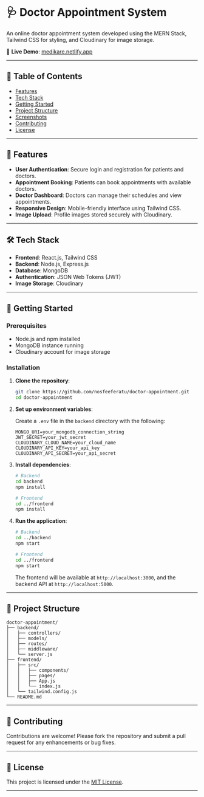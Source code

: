 # 🩺 Doctor Appointment System

An online doctor appointment system developed using the MERN Stack, Tailwind CSS for styling, and Cloudinary for image storage.

🔗 **Live Demo**: [medikare.netlify.app](https://medikare.netlify.app)

---

## 📌 Table of Contents

* [Features](#features)
* [Tech Stack](#tech-stack)
* [Getting Started](#getting-started)
* [Project Structure](#project-structure)
* [Screenshots](#screenshots)
* [Contributing](#contributing)
* [License](#license)

---

## 🚀 Features

* **User Authentication**: Secure login and registration for patients and doctors.
* **Appointment Booking**: Patients can book appointments with available doctors.
* **Doctor Dashboard**: Doctors can manage their schedules and view appointments.
* **Responsive Design**: Mobile-friendly interface using Tailwind CSS.
* **Image Upload**: Profile images stored securely with Cloudinary.

---

## 🛠️ Tech Stack

* **Frontend**: React.js, Tailwind CSS
* **Backend**: Node.js, Express.js
* **Database**: MongoDB
* **Authentication**: JSON Web Tokens (JWT)
* **Image Storage**: Cloudinary

---

## 🧰 Getting Started

### Prerequisites

* Node.js and npm installed
* MongoDB instance running
* Cloudinary account for image storage

### Installation

1. **Clone the repository**:

   ```bash
   git clone https://github.com/nosfeeferatu/doctor-appointment.git
   cd doctor-appointment
   ```

2. **Set up environment variables**:

   Create a `.env` file in the `backend` directory with the following:

   ```env
   MONGO_URI=your_mongodb_connection_string
   JWT_SECRET=your_jwt_secret
   CLOUDINARY_CLOUD_NAME=your_cloud_name
   CLOUDINARY_API_KEY=your_api_key
   CLOUDINARY_API_SECRET=your_api_secret
   ```

3. **Install dependencies**:

   ```bash
   # Backend
   cd backend
   npm install

   # Frontend
   cd ../frontend
   npm install
   ```

4. **Run the application**:

   ```bash
   # Backend
   cd ../backend
   npm start

   # Frontend
   cd ../frontend
   npm start
   ```

   The frontend will be available at `http://localhost:3000`, and the backend API at `http://localhost:5000`.

---

## 📁 Project Structure

```
doctor-appointment/
├── backend/
│   ├── controllers/
│   ├── models/
│   ├── routes/
│   ├── middleware/
│   └── server.js
├── frontend/
│   ├── src/
│   │   ├── components/
│   │   ├── pages/
│   │   ├── App.js
│   │   └── index.js
│   └── tailwind.config.js
└── README.md
```

---

## 🤝 Contributing

Contributions are welcome! Please fork the repository and submit a pull request for any enhancements or bug fixes.

---

## 📄 License

This project is licensed under the [MIT License](LICENSE).

---
